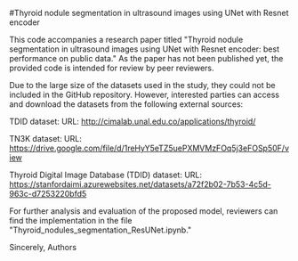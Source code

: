 #Thyroid nodule segmentation in ultrasound images using UNet with Resnet encoder

This code accompanies a research paper titled "Thyroid nodule segmentation in ultrasound images using UNet with Resnet encoder: best performance on public data." As the paper has not been published yet, the provided code is intended for review by peer reviewers.

Due to the large size of the datasets used in the study, they could not be included in the GitHub repository. However, interested parties can access and download the datasets from the following external sources:

TDID dataset:
URL: http://cimalab.unal.edu.co/applications/thyroid/

TN3K dataset:
URL: https://drive.google.com/file/d/1reHyY5eTZ5uePXMVMzFOq5j3eFOSp50F/view

Thyroid Digital Image Database (TDID) dataset:
URL: https://stanfordaimi.azurewebsites.net/datasets/a72f2b02-7b53-4c5d-963c-d7253220bfd5

For further analysis and evaluation of the proposed model, reviewers can find the implementation in the file "Thyroid_nodules_segmentation_ResUNet.ipynb."

Sincerely,
Authors
